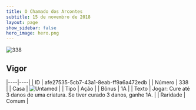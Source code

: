 ```yaml
---
title: O Chamado dos Arcontes
subtitle: 15 de novembro de 2018
layout: page
show_sidebar: false
hero_image: hero.png
---
```


![338](https://cdn.keyforgegame.com/media/card_front/pt/341_338_CR6PV8PPC85R_pt.png)

## Vigor

|----|----|
| ID | afe27535-5cb7-43a1-8eab-ff9a6a472edb |
| Número | 338 |
| Casa | ![Untamed](https://archonarcana.com/images/thumb/b/bd/Untamed.png/22px-Untamed.png "Indomados") |
| Tipo | Ação |
| Bônus | 1A |
| Texto | Jogar: Cure até 3 danos de uma criatura. Se tiver curado 3 danos, ganhe 1A. |
| Raridade | Comum |
